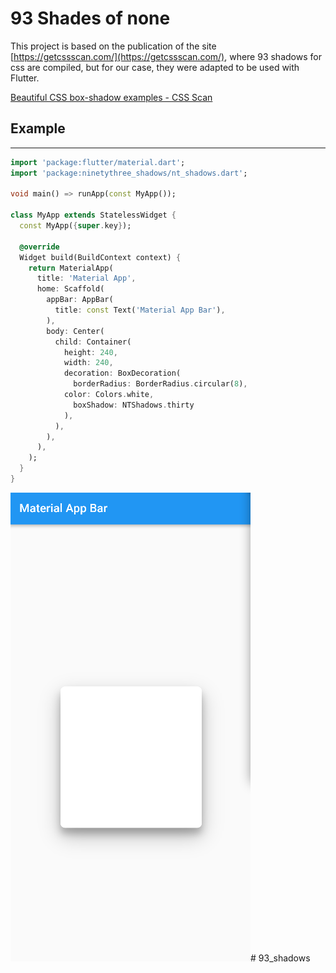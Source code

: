 # 93 Shades of none

This project is based on the publication of the site [https://getcssscan.com/](https://getcssscan.com/), where 93 shadows for css are compiled, but for our case, they were adapted to be used with Flutter.

[Beautiful CSS box-shadow examples - CSS Scan](https://getcssscan.com/css-box-shadow-examples)

## Example

---

```dart
import 'package:flutter/material.dart';
import 'package:ninetythree_shadows/nt_shadows.dart';

void main() => runApp(const MyApp());

class MyApp extends StatelessWidget {
  const MyApp({super.key});

  @override
  Widget build(BuildContext context) {
    return MaterialApp(
      title: 'Material App',
      home: Scaffold(
        appBar: AppBar(
          title: const Text('Material App Bar'),
        ),
        body: Center(
          child: Container(
            height: 240,
            width: 240,
            decoration: BoxDecoration(
              borderRadius: BorderRadius.circular(8),
            color: Colors.white,
              boxShadow: NTShadows.thirty
            ),
          ),
        ),
      ),
    );
  }
}
```

![Untitled](93%20Shades%20of%20none%20ffd6f362838f4aea92da99401c2944a5/Untitled.png)# 93_shadows
